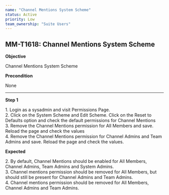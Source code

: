 ```yaml
---
name: "Channel Mentions System Scheme"
status: Active
priority: Low
team_ownership: "Suite Users"
---
```


## MM-T1618: Channel Mentions System Scheme

**Objective**

Channel Mentions System Scheme

**Precondition**

None

---

**Step 1**

1\. Login as a sysadmin and visit Permissions Page.\
2\. Click on the System Scheme and Edit Scheme. Click on the Reset to Defaults option and check the default permissions for Channel Mentions\
3\. Remove the Channel Mentions permission for All Members and save. Reload the page and check the values\
4\. Remove the Channel Mentions permission for Channel Admins and Team Admins and save. Reload the page and check the values.

**Expected**

2\. By default, Channel Mentions should be enabled for All Members, Channel Admins, Team Admins and System Admins.\
3\. Channel mentions permission should be removed for All Members, but should still be present for Channel Admins and Team Admins.\
4\. Channel mentions permission should be removed for All Members, Channel Admins and Team Admins.
